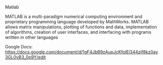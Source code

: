 Matlab

MATLAB is a multi-paradigm numerical computing environment and proprietary programming language developed by MathWorks. MATLAB allows matrix manipulations, plotting of functions and data, implementation of algorithms, creation of user interfaces, and interfacing with programs written in other languages


Google Docs:
https://docs.google.com/document/d/1gF4JbB9zAupJcKfolEl344zif8kz0ay3GL0yB3_0p9Y/edit